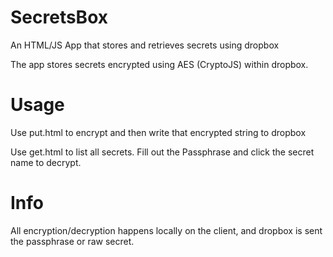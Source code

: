 SecretsBox
==========

An HTML/JS App that stores and retrieves secrets using dropbox

The app stores secrets encrypted using AES (CryptoJS) within dropbox.

Usage
=====
Use put.html to encrypt and then write that encrypted string to dropbox

Use get.html to list all secrets. Fill out the Passphrase and click the secret name to decrypt. 

Info
====
All encryption/decryption happens locally on the client, and dropbox is sent the passphrase or raw secret.
